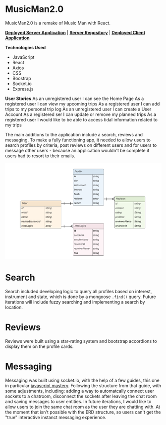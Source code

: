 # MusicMan2.0
MusicMan2.0 is a remake of Music Man with React. 

**[Deployed Server Application](https://MusicMan2.0-Server.herokuapp.com/)** |
**[Server Repository](https://github.com/MachopCodes/MusicMan2.0-Server)** |
**[Deployed Client Application](https://machopcodes.github.io/MusicMan2.0/#/)**

**Technologies Used**
- JavaScript
- React 
- Axios
- CSS
- Boostrap
- Socket.io
- Express.js

**User Stories**
As an unregistered user I can see the Home Page
As a registered user I can view my upcoming trips
As a registered user I can add trips to my personal trip log
As an unregistered user I can create a User Account
As a registered ser I can update or remove my planned trips
As a registered user I would like to be able to access tidal information related to my trips


The main additions to the application include a search, reviews and messaging. To make a fully functioning app, it needed to allow users to search profiles by criteria, post reviews on different users and for users to message other users - because an application wouldn't be complete if users had to resort to their emails. 

![erd](https://github.com/MachopCodes/MusicMan2.0/blob/master/erd.PNG)

# Search
Search included developing logic to query all profiles based on interest, instrument and state, which is done by a mongoose `.find()` query.
Future iterations will include fuzzy searching and implementing a search by location. 

# Reviews
Reviews were built using a star-rating system and bootstrap accordions to display them on the profile cards. 


# Messaging
Messaging was built using socket.io, with the help of a few guides, this one in particular [javascript mastery](https://www.youtube.com/watch?v=ZwFA3YMfkoc).
Following the structure from that guide, with some adjustments, including: adding a way to automatcally connect user sockets to a chatroom, disconnect the sockets after leaving the chat room and saving messages to user entities. 
In future iterations, I would like to allow users to join the same chat room as the user they are chatting with. At the moment that isn't possible with the ERD structure, so users can't get the "true" interactive instanct messaging experience. 
